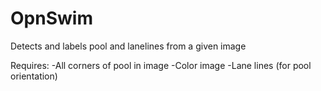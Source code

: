 OpnSwim
=======

Detects and labels pool and lanelines from a given image

Requires:
-All corners of pool in image
-Color image
-Lane lines (for pool orientation)

